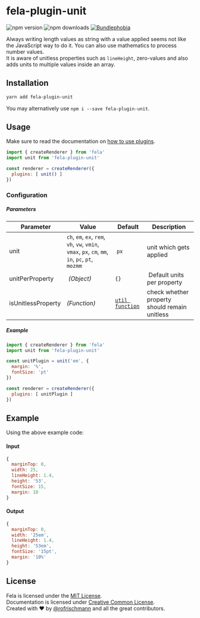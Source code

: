 # fela-plugin-unit

<img alt="npm version" src="https://badge.fury.io/js/fela-plugin-unit.svg"> <img alt="npm downloads" src="https://img.shields.io/npm/dm/fela-plugin-unit.svg"> <a href="https://bundlephobia.com/result?p=fela-plugin-unit@latest"><img alt="Bundlephobia" src="https://img.shields.io/bundlephobia/min/fela-plugin-unit.svg"></a>

Always writing length values as string with a value applied seems not like the JavaScript way to do it. You can also use mathematics to process number values. <br>
It is aware of unitless properties such as `lineHeight`, zero-values and also adds units to multiple values inside an array.

## Installation
```sh
yarn add fela-plugin-unit
```
You may alternatively use `npm i --save fela-plugin-unit`.



## Usage
Make sure to read the documentation on [how to use plugins](http://fela.js.org/docs/advanced/Plugins.html).

```javascript
import { createRenderer } from 'fela'
import unit from 'fela-plugin-unit'

const renderer = createRenderer({
  plugins: [ unit() ]
})
```

### Configuration
##### Parameters
| Parameter | Value | Default | Description |
| --- | --- | --- | --- |
| unit | `ch`, `em`, `ex`, `rem`, `vh`, `vw`, `vmin`, `vmax`, `px`, `cm`, `mm`, `in`, `pc`, `pt`, `mozmm` | `px` | unit which gets applied |
| unitPerProperty | *(Object)* | `{}` | Default units per property |
| isUnitlessProperty | *(Function)* | [`util function`](https://github.com/rofrischmann/css-in-js-utils/blob/master/modules/isUnitlessProperty.js) | check whether property should remain unitless |

##### Example
```javascript
import { createRenderer } from 'fela'
import unit from 'fela-plugin-unit'

const unitPlugin = unit('em', {
  margin: '%',
  fontSize: 'pt'
})

const renderer = createRenderer({
  plugins: [ unitPlugin ]
})
```


## Example
Using the above example code:

#### Input
```javascript
{
  marginTop: 0,
  width: 25,
  lineHeight: 1.4,
  height: '53',
  fontSize: 15,
  margin: 10
}
```
#### Output
```javascript
{
  marginTop: 0,
  width: '25em',
  lineHeight: 1.4,
  height: '53em',
  fontSize: '15pt',
  margin: '10%'
}
```

## License
Fela is licensed under the [MIT License](http://opensource.org/licenses/MIT).<br>
Documentation is licensed under [Creative Common License](http://creativecommons.org/licenses/by/4.0/).<br>
Created with ♥ by [@rofrischmann](http://rofrischmann.de) and all the great contributors.
